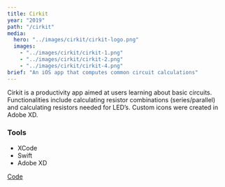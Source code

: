 ```yaml
---
title: Cirkit
year: "2019"
path: "/cirkit"
media:
  hero: "../images/cirkit/cirkit-logo.png"
  images:
    - "../images/cirkit/cirkit-1.png"
    - "../images/cirkit/cirkit-2.png"
    - "../images/cirkit/cirkit-4.png"
brief: "An iOS app that computes common circuit calculations"
---
```


Cirkit is a productivity app aimed at users learning about basic circuits. Functionalities include calculating resistor combinations (series/parallel) and calculating resistors needed for LED’s. Custom icons were created in Adobe XD.

### Tools

- XCode
- Swift
- Adobe XD

<div class='detail-buttons'>
    <a href='https://github.com/LucasDachman/Lucas-Dachman-Fall-2018-Mobile-Apps/tree/master/MAD-1/project-1/cirkit' class='button'>Code<a>
<div>
